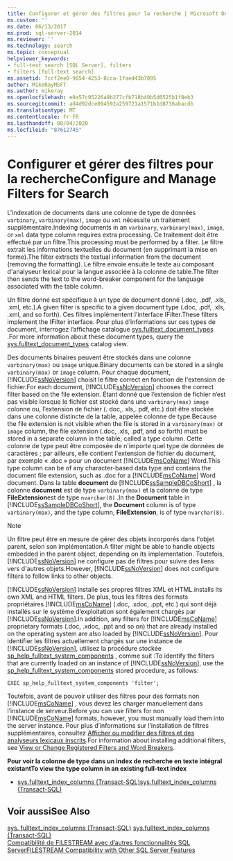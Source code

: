 ```yaml
---
title: Configurer et gérer des filtres pour la recherche | Microsoft Docs
ms.custom: ''
ms.date: 06/13/2017
ms.prod: sql-server-2014
ms.reviewer: ''
ms.technology: search
ms.topic: conceptual
helpviewer_keywords:
- full-text search [SQL Server], filters
- filters [full-text search]
ms.assetid: 7ccf2ee0-9854-4253-8cca-1faed43b7095
author: MikeRayMSFT
ms.author: mikeray
ms.openlocfilehash: e9a57c95226a9b277cfb718b40b5d0525b1f8eb3
ms.sourcegitcommit: ad4d92dce894592a259721a1571b1d8736abacdb
ms.translationtype: MT
ms.contentlocale: fr-FR
ms.lasthandoff: 08/04/2020
ms.locfileid: "87612745"
---
```

# <a name="configure-and-manage-filters-for-search"></a><span data-ttu-id="40bf7-102">Configurer et gérer des filtres pour la recherche</span><span class="sxs-lookup"><span data-stu-id="40bf7-102">Configure and Manage Filters for Search</span></span>
  <span data-ttu-id="40bf7-103">L'indexation de documents dans une colonne de type de données `varbinary`, `varbinary(max)`, `image` ou `xml` nécessite un traitement supplémentaire.</span><span class="sxs-lookup"><span data-stu-id="40bf7-103">Indexing documents in an `varbinary`, `varbinary(max)`, `image`, or `xml` data type column requires extra processing.</span></span> <span data-ttu-id="40bf7-104">Ce traitement doit être effectué par un filtre.</span><span class="sxs-lookup"><span data-stu-id="40bf7-104">This processing must be performed by a filter.</span></span> <span data-ttu-id="40bf7-105">Le filtre extrait les informations textuelles du document (en supprimant la mise en forme).</span><span class="sxs-lookup"><span data-stu-id="40bf7-105">The filter extracts the textual information from the document (removing the formatting).</span></span> <span data-ttu-id="40bf7-106">Le filtre envoie ensuite le texte au composant d'analyseur lexical pour la langue associée à la colonne de table.</span><span class="sxs-lookup"><span data-stu-id="40bf7-106">The filter then sends the text to the word-breaker component for the language associated with the table column.</span></span>  
  
 <span data-ttu-id="40bf7-107">Un filtre donné est spécifique à un type de document donné (.doc, .pdf, .xls, .xml, etc.).</span><span class="sxs-lookup"><span data-stu-id="40bf7-107">A given filter is specific to a given document type (.doc, .pdf, .xls, .xml, and so forth).</span></span> <span data-ttu-id="40bf7-108">Ces filtres implémentent l'interface IFilter.</span><span class="sxs-lookup"><span data-stu-id="40bf7-108">These filters implement the IFilter interface.</span></span> <span data-ttu-id="40bf7-109">Pour plus d’informations sur ces types de document, interrogez l’affichage catalogue [sys.fulltext_document_types](/sql/relational-databases/system-catalog-views/sys-fulltext-document-types-transact-sql) .</span><span class="sxs-lookup"><span data-stu-id="40bf7-109">For more information about these document types, query the [sys.fulltext_document_types](/sql/relational-databases/system-catalog-views/sys-fulltext-document-types-transact-sql) catalog view.</span></span>  
  
 <span data-ttu-id="40bf7-110">Des documents binaires peuvent être stockés dans une colonne `varbinary(max)` ou `image` unique.</span><span class="sxs-lookup"><span data-stu-id="40bf7-110">Binary documents can be stored in a single `varbinary(max)` or `image` column.</span></span> <span data-ttu-id="40bf7-111">Pour chaque document, [!INCLUDE[ssNoVersion](../../../includes/ssnoversion-md.md)] choisit le filtre correct en fonction de l'extension de fichier.</span><span class="sxs-lookup"><span data-stu-id="40bf7-111">For each document, [!INCLUDE[ssNoVersion](../../../includes/ssnoversion-md.md)] chooses the correct filter based on the file extension.</span></span> <span data-ttu-id="40bf7-112">Étant donné que l’extension de fichier n’est pas visible lorsque le fichier est stocké dans une `varbinary(max)` `image` colonne ou, l’extension de fichier (. doc,. xls,. pdf, etc.) doit être stockée dans une colonne distincte de la table, appelée colonne de type.</span><span class="sxs-lookup"><span data-stu-id="40bf7-112">Because the file extension is not visible when the file is stored in a `varbinary(max)` or `image` column, the file extension (.doc, .xls,  .pdf, and so forth) must be stored in a separate column in the table, called a type column.</span></span> <span data-ttu-id="40bf7-113">Cette colonne de type peut être composée de n'importe quel type de données de caractères ; par ailleurs, elle contient l'extension de fichier du document, par exemple « .doc » pour un document [!INCLUDE[msCoName](../../../includes/msconame-md.md)] Word.</span><span class="sxs-lookup"><span data-stu-id="40bf7-113">This type column can be of any character-based data type and contains the document file extension, such as .doc for a [!INCLUDE[msCoName](../../../includes/msconame-md.md)] Word document.</span></span> <span data-ttu-id="40bf7-114">Dans la table **document** de [!INCLUDE[ssSampleDBCoShort](../../includes/sssampledbcoshort-md.md)] , la colonne **document** est de type `varbinary(max)` et la colonne de type **FileExtension**est de type `nvarchar(8)` .</span><span class="sxs-lookup"><span data-stu-id="40bf7-114">In the **Document** table in [!INCLUDE[ssSampleDBCoShort](../../includes/sssampledbcoshort-md.md)], the **Document** column is of type `varbinary(max)`, and the type column, **FileExtension**, is of type `nvarchar(8)`.</span></span>  
  
> [!NOTE]  
>  <span data-ttu-id="40bf7-115">Un filtre peut être en mesure de gérer des objets incorporés dans l'objet parent, selon son implémentation.</span><span class="sxs-lookup"><span data-stu-id="40bf7-115">A filter might be able to handle objects embedded in the parent object, depending on its implementation.</span></span> <span data-ttu-id="40bf7-116">Toutefois, [!INCLUDE[ssNoVersion](../../../includes/ssnoversion-md.md)] ne configure pas de filtres pour suivre des liens vers d'autres objets.</span><span class="sxs-lookup"><span data-stu-id="40bf7-116">However, [!INCLUDE[ssNoVersion](../../../includes/ssnoversion-md.md)] does not configure filters to follow links to other objects.</span></span>  
  
 [!INCLUDE[ssNoVersion](../../../includes/ssnoversion-md.md)] <span data-ttu-id="40bf7-117">installe ses propres filtres XML et HTML.</span><span class="sxs-lookup"><span data-stu-id="40bf7-117">installs its own XML and HTML filters.</span></span> <span data-ttu-id="40bf7-118">De plus, tous les filtres des formats propriétaires [!INCLUDE[msCoName](../../../includes/msconame-md.md)] (.doc, .xdoc, .ppt, etc.) qui sont déjà installés sur le système d’exploitation sont également chargés par  [!INCLUDE[ssNoVersion](../../../includes/ssnoversion-md.md)].</span><span class="sxs-lookup"><span data-stu-id="40bf7-118">In addition, any filters for [!INCLUDE[msCoName](../../../includes/msconame-md.md)] proprietary formats (.doc, .xdoc, .ppt and so on) that are already installed on the operating system are also loaded by  [!INCLUDE[ssNoVersion](../../../includes/ssnoversion-md.md)].</span></span> <span data-ttu-id="40bf7-119">Pour identifier les filtres actuellement chargés sur une instance de [!INCLUDE[ssNoVersion](../../../includes/ssnoversion-md.md)], utilisez la procédure stockée [sp_help_fulltext_system_components](/sql/relational-databases/system-stored-procedures/sp-help-fulltext-system-components-transact-sql) , comme suit :</span><span class="sxs-lookup"><span data-stu-id="40bf7-119">To identify the filters that are currently loaded on an instance of [!INCLUDE[ssNoVersion](../../../includes/ssnoversion-md.md)], use the [sp_help_fulltext_system_components](/sql/relational-databases/system-stored-procedures/sp-help-fulltext-system-components-transact-sql) stored procedure, as follows:</span></span>  
  
```  
EXEC sp_help_fulltext_system_components 'filter';   
```  
  
 <span data-ttu-id="40bf7-120">Toutefois, avant de pouvoir utiliser des filtres pour des formats non [!INCLUDE[msCoName](../../../includes/msconame-md.md)] , vous devez les charger manuellement dans l’instance de serveur.</span><span class="sxs-lookup"><span data-stu-id="40bf7-120">Before you can use filters for non [!INCLUDE[msCoName](../../../includes/msconame-md.md)] formats, however, you must manually load them into the server instance.</span></span> <span data-ttu-id="40bf7-121">Pour plus d’informations sur l’installation de filtres supplémentaires, consultez [Afficher ou modifier des filtres et des analyseurs lexicaux inscrits](view-or-change-registered-filters-and-word-breakers.md).</span><span class="sxs-lookup"><span data-stu-id="40bf7-121">For information about installing additional filters, see [View or Change Registered Filters and Word Breakers](view-or-change-registered-filters-and-word-breakers.md).</span></span>  
  
 <span data-ttu-id="40bf7-122">**Pour voir la colonne de type dans un index de recherche en texte intégral existant**</span><span class="sxs-lookup"><span data-stu-id="40bf7-122">**To view the type column in an existing full-text index**</span></span>  
  
-   [<span data-ttu-id="40bf7-123">sys.fulltext_index_columns &#40;Transact-SQL&#41;</span><span class="sxs-lookup"><span data-stu-id="40bf7-123">sys.fulltext_index_columns &#40;Transact-SQL&#41;</span></span>](/sql/relational-databases/system-catalog-views/sys-fulltext-index-columns-transact-sql)  
  
## <a name="see-also"></a><span data-ttu-id="40bf7-124">Voir aussi</span><span class="sxs-lookup"><span data-stu-id="40bf7-124">See Also</span></span>  
 <span data-ttu-id="40bf7-125">[sys. fulltext_index_columns &#40;Transact-SQL&#41;](/sql/relational-databases/system-catalog-views/sys-fulltext-index-columns-transact-sql) </span><span class="sxs-lookup"><span data-stu-id="40bf7-125">[sys.fulltext_index_columns &#40;Transact-SQL&#41;](/sql/relational-databases/system-catalog-views/sys-fulltext-index-columns-transact-sql) </span></span>  
 [<span data-ttu-id="40bf7-126">Compatibilité de FILESTREAM avec d’autres fonctionnalités SQL Server</span><span class="sxs-lookup"><span data-stu-id="40bf7-126">FILESTREAM Compatibility with Other SQL Server Features</span></span>](../blob/filestream-compatibility-with-other-sql-server-features.md)  
  
  
